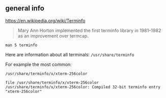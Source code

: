 ## general info

https://en.wikipedia.org/wiki/Terminfo

> Mary Ann Horton implemented the first terminfo library in 1981–1982 \
as an improvement over termcap.

```
man 5 terminfo
```

Here are information about all terminals: `/usr/share/terminfo`

For example the most common:
```
/usr/share/terminfo/x/xterm-256color
```

```
file /usr/share/terminfo/x/xterm-256color
/usr/share/terminfo/x/xterm-256color: Compiled 32-bit terminfo entry "xterm-256color"
```

